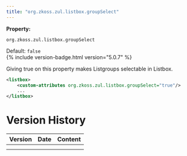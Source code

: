 ```yaml
---
title: "org.zkoss.zul.listbox.groupSelect"
---
```


**Property:**

`org.zkoss.zul.listbox.groupSelect`

Default: `false`  
{% include version-badge.html version="5.0.7" %}

Giving true on this property makes Listgroups selectable in Listbox.

```xml
<listbox>
    <custom-attributes org.zkoss.zul.listbox.groupSelect="true"/>
    ...
</listbox>
```

# Version History

| Version | Date | Content |
|---------|------|---------|
|         |      |         |
|         |      |         |
